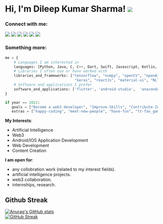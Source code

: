 # Hi, I'm Dileep Kumar Sharma! <img src="https://img.icons8.com/external-flat-juicy-fish/25/000000/external-programmer-digital-nomad-flat-flat-juicy-fish.png"/>

### Connect with me:
 [<img src="https://img.shields.io/badge/instagram-%23FFFFFF.svg?&logo=instagram"/>](https://www.instagram.com/dileep_sharma_a/)
 [<img src ="https://img.shields.io/badge/github-%23000000.svg?&logo=github"/>](https://github.com/Dileep2896/Dileep2896)
 [<img src="https://img.shields.io/badge/kaggle-%23FFFFFF.svg?&logo=kaggle"/>](https://www.kaggle.com/dileep2896)
 [<img src="https://img.shields.io/badge/linkedin-%23000000.svg?&logo=linkedin"/>](https://www.linkedin.com/in/dileep-kumar-s-44ab66113/)
 [<img src="https://img.shields.io/badge/twitter-%23FFFFFF.svg?&logo=twitter"/>](https://twitter.com/dileep_kumar_a)
 [<img src="https://img.shields.io/badge/youtube-%23FF0000.svg?&logo=youtube"/>](https://www.youtube.com/c/technologybit)

 
### Something more:

 ```python
 me = {
     # Languages I am interested in
     languages: [Python, Java, C, C++, Dart, Swift, Javascript, Kotlin, R, Solidity],
     # Libraries I often use or have worked with
     libraries_and_frameworks: ["tensorflow", "numpy", "openCV", "openAI gym", "scikit-learn", "pytorch",
                                 "keras", "reactJs", "material-ui", "NLTK", 'flutter_pub_dev'],
     # Software and applications I prefer                       
     software_and_applications: ['flutter', 'android-studio',  'anaconda', 'adobe', 'vs-code']
 }
 
 if year == 2022:
    goals = ["Become a web3 developer", "Improve-Skills", "Contribute-In-Open-Source", "Learn-Something-New"]
    extras = ["happy-coding", "meet-new-people", "have-fun", "tt-fav_game"]
 ```
 
**My Interests**:
  - Artificial Intelligence
  - Web3
  - Android/IOS Application Development
  - Web Development
  - Content Creation

**I am open for**:
  - any collobration work (related to my interest fields).
  - artificial intelligence projects.
  - web3 collaboration.
  - internships, research.
  
## Github Streak
[![Anurag's GitHub stats](https://github-readme-stats.vercel.app/api?username=Dileep2896&theme=radical)](https://github.com/anuraghazra/github-readme-stats)<br>
[![GitHub Streak](https://github-readme-streak-stats.herokuapp.com/?user=Dileep2896&theme=radical)](https://git.io/streak-stats)
